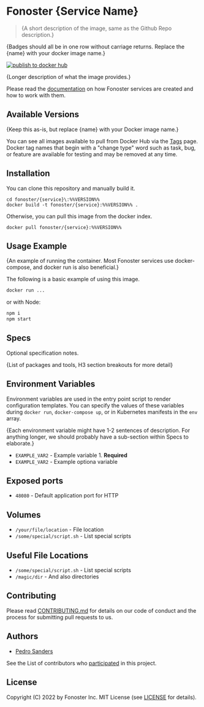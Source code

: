 # Fonoster {Service Name}

> {A short description of the image, same as the Github Repo description.}

{Badges should all be in one row without carriage returns. Replace the {name} with your docker image name.}

[![publish to docker hub](https://github.com/fonoster/nodejs-service/actions/workflows/gh_docker.yml/badge.svg)](https://github.com/fonoster/nodejs-service/actions/workflows/gh_docker.yml)

{Longer description of what the image provides.}

Please read the [documentation](link) on how Fonoster services are created and how to work with them.

## Available Versions

{Keep this as-is, but replace {name} with your Docker image name.}

You can see all images available to pull from Docker Hub via the [Tags]() page. Docker tag names that begin with a "change type" word such as task, bug, or feature are available for testing and may be removed at any time.

## Installation

You can clone this repository and manually build it.

```
cd fonoster/{service}\:%%VERSION%%
docker build -t fonoster/{service}:%%VERSION%% .
```

Otherwise, you can pull this image from the docker index.

```
docker pull fonoster/{service}:%%VERSION%%
```

## Usage Example

{An example of running the container. Most Fonoster services use docker-compose, and docker run is also beneficial.}

The following is a basic example of using this image.

```bash
docker run ...
```

or with Node:

```bash
npm i
npm start
```

## Specs

Optional specification notes.

{List of packages and tools, H3 section breakouts for more detail}

## Environment Variables

Environment variables are used in the entry point script to render configuration templates. You can specify the values of these variables during `docker run`, `docker-compose up`, or in Kubernetes manifests in the `env` array.

{Each environment variable might have 1-2 sentences of description. For anything longer, we should probably have a sub-section within Specs to elaborate.}

- `EXAMPLE_VAR2` - Example variable 1. **Required**
- `EXAMPLE_VAR2` - Example optiona variable

## Exposed ports

- `48080` - Default application port for HTTP

## Volumes

- `/your/file/location` - File location
- `/some/special/script.sh` - List special scripts

## Useful File Locations

- `/some/special/script.sh` - List special scripts
- `/magic/dir` - And also directories

## Contributing

Please read [CONTRIBUTING.md](https://github.com/fonoster/fonoster/blob/master/CONTRIBUTING.md) for details on our code of conduct and the process for submitting pull requests to us.

## Authors

- [Pedro Sanders](https://github.com/psanders)

See the List of contributors who [participated](https://github.com/fonoster/fonoster/contributors) in this project.

## License

Copyright (C) 2022 by Fonoster Inc. MIT License (see [LICENSE](https://github.com/fonoster/fonoster/blob/master/LICENSE) for details).
